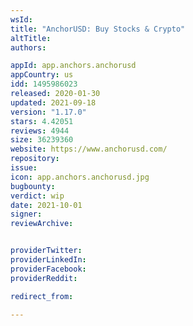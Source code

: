 ```yaml
---
wsId: 
title: "AnchorUSD: Buy Stocks & Crypto"
altTitle: 
authors:

appId: app.anchors.anchorusd
appCountry: us
idd: 1495986023
released: 2020-01-30
updated: 2021-09-18
version: "1.17.0"
stars: 4.42051
reviews: 4944
size: 36239360
website: https://www.anchorusd.com/
repository: 
issue: 
icon: app.anchors.anchorusd.jpg
bugbounty: 
verdict: wip
date: 2021-10-01
signer: 
reviewArchive:


providerTwitter: 
providerLinkedIn: 
providerFacebook: 
providerReddit: 

redirect_from:

---
```


